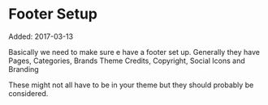 # Footer Setup

Added: 2017-03-13

Basically we need to make sure e have a footer set up.  Generally they have Pages, Categories, Brands
Theme Credits, Copyright, Social Icons and Branding

These might not all have to be in your theme but they should probably be considered.